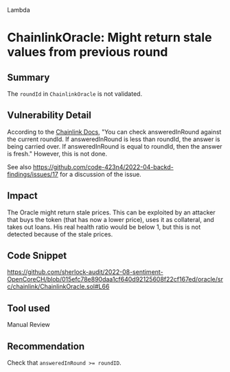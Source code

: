 Lambda
# ChainlinkOracle: Might return stale values from previous round

## Summary
The `roundId` in `ChainlinkOracle` is not validated.

## Vulnerability Detail
According to the [Chainlink Docs](https://docs.chain.link/docs/historical-price-data/), "You can check answeredInRound against the current roundId. If answeredInRound is less than roundId, the answer is being carried over. If answeredInRound is equal to roundId, then the answer is fresh."
However, this is not done.

See also https://github.com/code-423n4/2022-04-backd-findings/issues/17 for a discussion of the issue.

## Impact
The Oracle might return stale prices. This can be exploited by an attacker that buys the token (that has now a lower price), uses it as collateral, and takes out loans. His real health ratio would be below 1, but this is not detected because of the stale prices.

## Code Snippet
https://github.com/sherlock-audit/2022-08-sentiment-OpenCoreCH/blob/015efc78e890daa1cf640d92125608f22cf167ed/oracle/src/chainlink/ChainlinkOracle.sol#L66

## Tool used

Manual Review

## Recommendation
Check that `answeredInRound >= roundID`.